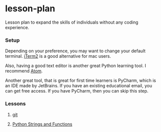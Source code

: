 # lesson-plan
Lesson plan to expand the skills of individuals without any coding experience.

### Setup

Depending on your preference, you may want to change your default terminal.
[iTerm2](https://www.iterm2.com/) is a good alternative for mac users.

Also, having a good text editor is another great Python learning tool.
I recommend [Atom](https://atom.io/).

Another great tool, that is great for first time learners is PyCharm, which is an IDE made by JetBrains. If you have an existing educational email, you can get free access. If you have PyCharm, then you can skip this step.

### Lessons

1. [git](https://github.com/sealneaward/lesson-plan/blob/master/lessons/git/README.md)

2. [Python Strings and Functions](https://github.com/sealneaward/lesson-plan/blob/master/lessons/strings-and-functions/README.md)
